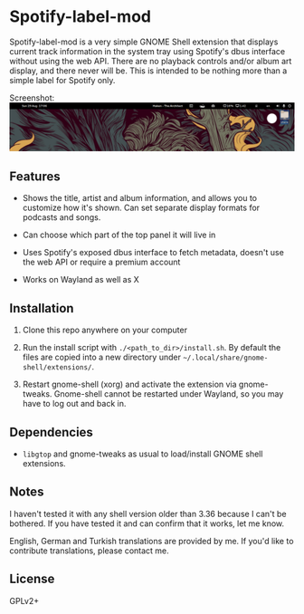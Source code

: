 
# Spotify-label-mod

Spotify-label-mod is a very simple GNOME Shell extension that displays current track information in the system tray using Spotify's dbus interface without using the web API. There are no playback controls and/or album art display, and there never will be. This is intended to be nothing more than a simple label for Spotify only. 

Screenshot: 
![tray](https://raw.githubusercontent.com/kiltzx/sp-tray/multi-gtk/example.png)

## Features

- Shows the title, artist and album information, and allows you to customize how it's shown. Can set separate display formats for podcasts and songs.

- Can choose which part of the top panel it will live in

- Uses Spotify's exposed dbus interface to fetch metadata, doesn't use the web API or require a premium account

- Works on Wayland as well as X

## Installation 


1. Clone this repo anywhere on your computer

2. Run the install script with `./<path_to_dir>/install.sh`. By default the files are copied into a new directory under `~/.local/share/gnome-shell/extensions/`.

2. Restart gnome-shell (xorg) and activate the extension via gnome-tweaks. Gnome-shell cannot be restarted under Wayland, so you may have to log out and back in.

## Dependencies 

* `libgtop` and gnome-tweaks as usual to load/install GNOME shell extensions.

## Notes

I haven't tested it with any shell version older than 3.36 because I can't be bothered. If you have tested it and can confirm that it works, let me know.

English, German and Turkish translations are provided by me. If you'd like to contribute translations, please contact me.

## License 

GPLv2+

[extlink]: https://extensions.gnome.org/extension/4472/spotify-tray/
